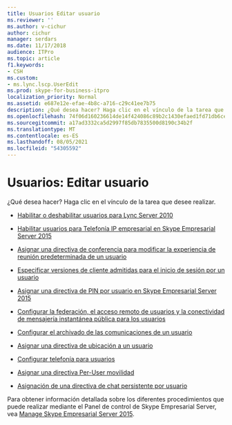 ```yaml
---
title: Usuarios Editar usuario
ms.reviewer: ''
ms.author: v-cichur
author: cichur
manager: serdars
ms.date: 11/17/2018
audience: ITPro
ms.topic: article
f1.keywords:
- CSH
ms.custom:
- ms.lync.lscp.UserEdit
ms.prod: skype-for-business-itpro
localization_priority: Normal
ms.assetid: e687e12e-efae-4b8c-a716-c29c41ee7b75
description: ¿Qué desea hacer? Haga clic en el vínculo de la tarea que desee realizar.
ms.openlocfilehash: 74f06d160236614de14f424086c89b2c1430efaed1fd71db6ce129631485a538
ms.sourcegitcommit: a17ad3332ca5d2997f85db7835500d8190c34b2f
ms.translationtype: MT
ms.contentlocale: es-ES
ms.lasthandoff: 08/05/2021
ms.locfileid: "54305592"
---
```

# <a name="users-edit-user"></a>Usuarios: Editar usuario

¿Qué desea hacer? Haga clic en el vínculo de la tarea que desee realizar.

- [Habilitar o deshabilitar usuarios para Lync Server 2010](/previous-versions/office/lync-server-2013/lync-server-2013-disable-or-re-enable-user-account-for-lync-server)

- [Habilitar usuarios para Telefonía IP empresarial en Skype Empresarial Server 2015](../../deploy/deploy-enterprise-voice/enable-users-for-enterprise-voice.md)

- [Asignar una directiva de conferencia para modificar la experiencia de reunión predeterminada de un usuario](/previous-versions/office/lync-server-2013/lync-server-2013-assign-a-per-user-conferencing-policy)

- [Especificar versiones de cliente admitidas para el inicio de sesión por un usuario](/previous-versions/office/lync-server-2013/lync-server-2013-assign-a-per-user-client-version-policy)

- [Asignar una directiva de PIN por usuario en Skype Empresarial Server 2015](../../manage/authentication/assign-a-per-user-pin-policy.md)

- [Configurar la federación, el acceso remoto de usuarios y la conectividad de mensajería instantánea pública para los usuarios](/previous-versions/office/lync-server-2013/lync-server-2013-assign-an-external-user-access-policy-to-a-lync-enabled-user)

- [Configurar el archivado de las comunicaciones de un usuario](/previous-versions/office/lync-server-2013/lync-server-2013-assign-a-per-user-archiving-policy)

- [Asignar una directiva de ubicación a un usuario](/previous-versions/office/lync-server-2013/lync-server-2013-assign-a-per-user-location-policy)

- [Configurar telefonía para usuarios](/previous-versions/office/lync-server-2013/lync-server-2013-configure-telephony-for-a-user)

- [Asignar una directiva Per-User movilidad](/previous-versions/office/lync-server-2013/lync-server-2013-assign-a-per-user-mobility-policy)

- [Asignación de una directiva de chat persistente por usuario](/previous-versions/office/lync-server-2013/lync-server-2013-assign-a-per-user-persistent-chat-policy)

Para obtener información detallada sobre los diferentes procedimientos que puede realizar mediante el Panel de control de Skype Empresarial Server, vea [Manage Skype Empresarial Server 2015](../../manage/manage.md).